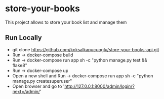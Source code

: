 # store-your-books
This project allows to store your book list and manage them

## Run Locally
- git clone https://github.com/koksalkapucuoglu/store-your-books-api.git
- Run -> docker-compose build
- Run -> docker-compose run app sh -c "python manage.py test && flake8"
- Run -> docker-compose up
- Open a new shell and Run -> docker-compose run app sh -c "python manage.py createsuperuser"
- Open browser and go to 'http://127.0.0.1:8000/admin/login/?next=/admin/'
